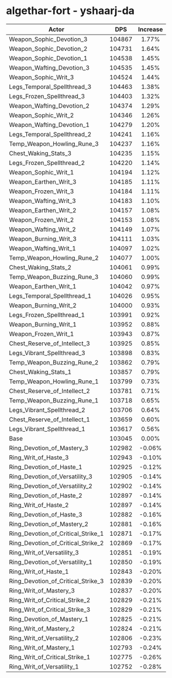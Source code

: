 # algethar-fort - yshaarj-da
| Actor | DPS | Increase |
|---|:---:|:---:|
|Weapon_Sophic_Devotion_3|104867|1.77%|
|Weapon_Sophic_Devotion_2|104731|1.64%|
|Weapon_Sophic_Devotion_1|104538|1.45%|
|Weapon_Wafting_Devotion_3|104535|1.45%|
|Weapon_Sophic_Writ_3|104524|1.44%|
|Legs_Temporal_Spellthread_3|104463|1.38%|
|Legs_Frozen_Spellthread_3|104403|1.32%|
|Weapon_Wafting_Devotion_2|104374|1.29%|
|Weapon_Sophic_Writ_2|104346|1.26%|
|Weapon_Wafting_Devotion_1|104279|1.20%|
|Legs_Temporal_Spellthread_2|104241|1.16%|
|Temp_Weapon_Howling_Rune_3|104237|1.16%|
|Chest_Waking_Stats_3|104235|1.15%|
|Legs_Frozen_Spellthread_2|104220|1.14%|
|Weapon_Sophic_Writ_1|104194|1.12%|
|Weapon_Earthen_Writ_3|104185|1.11%|
|Weapon_Frozen_Writ_3|104184|1.11%|
|Weapon_Wafting_Writ_3|104183|1.10%|
|Weapon_Earthen_Writ_2|104157|1.08%|
|Weapon_Frozen_Writ_2|104153|1.08%|
|Weapon_Wafting_Writ_2|104149|1.07%|
|Weapon_Burning_Writ_3|104111|1.03%|
|Weapon_Wafting_Writ_1|104097|1.02%|
|Temp_Weapon_Howling_Rune_2|104077|1.00%|
|Chest_Waking_Stats_2|104061|0.99%|
|Temp_Weapon_Buzzing_Rune_3|104060|0.99%|
|Weapon_Earthen_Writ_1|104042|0.97%|
|Legs_Temporal_Spellthread_1|104026|0.95%|
|Weapon_Burning_Writ_2|104000|0.93%|
|Legs_Frozen_Spellthread_1|103991|0.92%|
|Weapon_Burning_Writ_1|103952|0.88%|
|Weapon_Frozen_Writ_1|103943|0.87%|
|Chest_Reserve_of_Intellect_3|103925|0.85%|
|Legs_Vibrant_Spellthread_3|103898|0.83%|
|Temp_Weapon_Buzzing_Rune_2|103862|0.79%|
|Chest_Waking_Stats_1|103857|0.79%|
|Temp_Weapon_Howling_Rune_1|103799|0.73%|
|Chest_Reserve_of_Intellect_2|103781|0.71%|
|Temp_Weapon_Buzzing_Rune_1|103718|0.65%|
|Legs_Vibrant_Spellthread_2|103706|0.64%|
|Chest_Reserve_of_Intellect_1|103659|0.60%|
|Legs_Vibrant_Spellthread_1|103617|0.56%|
|Base|103045|0.00%|
|Ring_Devotion_of_Mastery_3|102982|-0.06%|
|Ring_Writ_of_Haste_3|102943|-0.10%|
|Ring_Devotion_of_Haste_1|102925|-0.12%|
|Ring_Devotion_of_Versatility_3|102905|-0.14%|
|Ring_Devotion_of_Versatility_2|102902|-0.14%|
|Ring_Devotion_of_Haste_2|102897|-0.14%|
|Ring_Writ_of_Haste_2|102897|-0.14%|
|Ring_Devotion_of_Haste_3|102882|-0.16%|
|Ring_Devotion_of_Mastery_2|102881|-0.16%|
|Ring_Devotion_of_Critical_Strike_1|102871|-0.17%|
|Ring_Devotion_of_Critical_Strike_2|102869|-0.17%|
|Ring_Writ_of_Versatility_3|102851|-0.19%|
|Ring_Devotion_of_Versatility_1|102850|-0.19%|
|Ring_Writ_of_Haste_1|102843|-0.20%|
|Ring_Devotion_of_Critical_Strike_3|102839|-0.20%|
|Ring_Writ_of_Mastery_3|102837|-0.20%|
|Ring_Writ_of_Critical_Strike_2|102829|-0.21%|
|Ring_Writ_of_Critical_Strike_3|102829|-0.21%|
|Ring_Devotion_of_Mastery_1|102825|-0.21%|
|Ring_Writ_of_Mastery_2|102824|-0.21%|
|Ring_Writ_of_Versatility_2|102806|-0.23%|
|Ring_Writ_of_Mastery_1|102793|-0.24%|
|Ring_Writ_of_Critical_Strike_1|102775|-0.26%|
|Ring_Writ_of_Versatility_1|102752|-0.28%|
